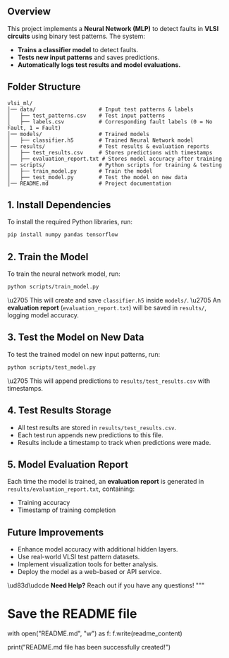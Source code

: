 ## Overview
This project implements a **Neural Network (MLP)** to detect faults in **VLSI circuits** using binary test patterns. The system:
- **Trains a classifier model** to detect faults.
- **Tests new input patterns** and saves predictions.
- **Automatically logs test results and model evaluations.**

## Folder Structure
```
vlsi_ml/
│── data/                    # Input test patterns & labels
│   ├── test_patterns.csv    # Test input patterns
│   ├── labels.csv           # Corresponding fault labels (0 = No Fault, 1 = Fault)
│── models/                  # Trained models
│   ├── classifier.h5        # Trained Neural Network model
│── results/                 # Test results & evaluation reports
│   ├── test_results.csv     # Stores predictions with timestamps
│   ├── evaluation_report.txt # Stores model accuracy after training
│── scripts/                 # Python scripts for training & testing
│   ├── train_model.py       # Train the model
│   ├── test_model.py        # Test the model on new data
│── README.md                # Project documentation
```


## 1. Install Dependencies
To install the required Python libraries, run:
```bash
pip install numpy pandas tensorflow
```

## 2. Train the Model
To train the neural network model, run:
```bash
python scripts/train_model.py
```
\u2705 This will create and save `classifier.h5` inside `models/`.
\u2705 An **evaluation report** (`evaluation_report.txt`) will be saved in `results/`, logging model accuracy.

## 3. Test the Model on New Data
To test the trained model on new input patterns, run:
```bash
python scripts/test_model.py
```
\u2705 This will append predictions to `results/test_results.csv` with timestamps.

## 4. Test Results Storage
- All test results are stored in `results/test_results.csv`.
- Each test run appends new predictions to this file.
- Results include a timestamp to track when predictions were made.

## 5. Model Evaluation Report
Each time the model is trained, an **evaluation report** is generated in `results/evaluation_report.txt`, containing:
- Training accuracy
- Timestamp of training completion


## Future Improvements
- Enhance model accuracy with additional hidden layers.
- Use real-world VLSI test pattern datasets.
- Implement visualization tools for better analysis.
- Deploy the model as a web-based or API service.

\ud83d\udcde **Need Help?** Reach out if you have any questions!
"""

# Save the README file
with open("README.md", "w") as f:
    f.write(readme_content)

print("README.md file has been successfully created!")
